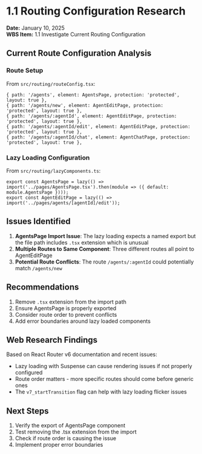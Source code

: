 # 1.1 Routing Configuration Research

**Date:** January 10, 2025  
**WBS Item:** 1.1 Investigate Current Routing Configuration

## Current Route Configuration Analysis

### Route Setup
From `src/routing/routeConfig.tsx`:
```tsx
{ path: '/agents', element: AgentsPage, protection: 'protected', layout: true },
{ path: '/agents/new', element: AgentEditPage, protection: 'protected', layout: true },
{ path: '/agents/:agentId', element: AgentEditPage, protection: 'protected', layout: true },
{ path: '/agents/:agentId/edit', element: AgentEditPage, protection: 'protected', layout: true },
{ path: '/agents/:agentId/chat', element: AgentChatPage, protection: 'protected', layout: true },
```

### Lazy Loading Configuration
From `src/routing/lazyComponents.ts`:
```tsx
export const AgentsPage = lazy(() => import('../pages/AgentsPage.tsx').then(module => ({ default: module.AgentsPage })));
export const AgentEditPage = lazy(() => import('../pages/agents/[agentId]/edit'));
```

## Issues Identified

1. **AgentsPage Import Issue**: The lazy loading expects a named export but the file path includes `.tsx` extension which is unusual
2. **Multiple Routes to Same Component**: Three different routes all point to AgentEditPage
3. **Potential Route Conflicts**: The route `/agents/:agentId` could potentially match `/agents/new`

## Recommendations

1. Remove `.tsx` extension from the import path
2. Ensure AgentsPage is properly exported
3. Consider route order to prevent conflicts
4. Add error boundaries around lazy loaded components

## Web Research Findings

Based on React Router v6 documentation and recent issues:
- Lazy loading with Suspense can cause rendering issues if not properly configured
- Route order matters - more specific routes should come before generic ones
- The `v7_startTransition` flag can help with lazy loading flicker issues

## Next Steps

1. Verify the export of AgentsPage component
2. Test removing the .tsx extension from the import
3. Check if route order is causing the issue
4. Implement proper error boundaries 